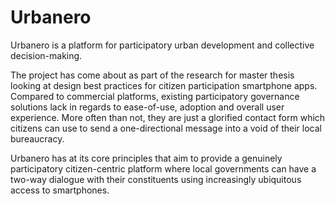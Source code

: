 # Urbanero

Urbanero is a platform for participatory urban development and collective decision-making.

The project has come about as part of the research for master thesis looking at design best practices for citizen participation smartphone apps. Compared to commercial platforms, existing participatory governance solutions lack in regards to ease-of-use, adoption and overall user experience. More often than not, they are just a glorified contact form which citizens can use to send a one-directional message into a void of their local bureaucracy.

Urbanero has at its core principles that aim to provide a genuinely participatory citizen-centric platform where local governments can have a two-way dialogue with their constituents using increasingly ubiquitous access to smartphones.